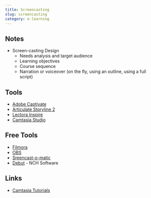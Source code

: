 ```yaml
---
title: Screencasting
slug: screencasting
category: e-learning
---
```


## Notes
- Screen-casting Design
	- Needs analysis and target audience
	- Learning objectives
	- Course sequence
	- Narration or voiceover (on the fly, using an outline, using a full script)

## Tools
- [Adobe Captivate][1]
- [Articulate Storyline 2][2]
- [Lectora Inspire][3]
- [Camtasia Studio][4]

## Free Tools
- [Filmora][5]
- [OBS][6]
- [Sreencast-o-matic][7]
- [Debut][8] - NCH Software

## Links
- [Camtasia Tutorials][9]

[1]:	https://www.adobe.com/mx/products/captivate.html
[2]:	https://articulate.com/
[3]:	https://www.trivantis.com/products/inspire-e-learning-software/b
[4]:	https://www.techsmith.es/
[5]:	https://filmora.wondershare.com/screen-recorder/
[6]:	https://obsproject.com/
[7]:	https://screencast-o-matic.com/
[8]:	https://www.nchsoftware.com/capture/index.html
[9]:	https://www.techsmith.com/tutorial-camtasia.html